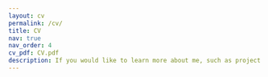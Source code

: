 ```yaml
---
layout: cv
permalink: /cv/
title: CV
nav: true
nav_order: 4
cv_pdf: CV.pdf
description: If you would like to learn more about me, such as project experience and skills, you can download my resume PDF from the top right corner of the page.↗️.
---
```

